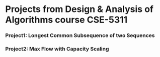 # Projects from Design & Analysis of Algorithms course CSE-5311

### Project1:  Longest Common Subsequence of two Sequences

### Project2: Max Flow with Capacity Scaling
